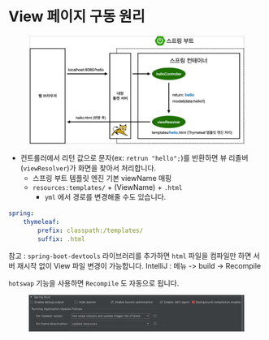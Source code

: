 # View 페이지 구동 원리

<figure><img src="../../.gitbook/assets/image (8).png" alt=""><figcaption></figcaption></figure>

* 컨트롤러에서 리턴 값으로 문자(ex: `retrun "hello";`)를 반환하면 뷰 리졸버(`viewResolver`)가 화면을 찾아서 처리합니다.
  * 스프링 부트 템플릿 엔진 기본 viewName 매핑
  * `resources:templates/` + (ViewName) + `.html`
    * `yml` 에서 경로를 변경해줄 수도 있습니다.

```yaml
spring:
    thymeleaf:
        prefix: classpath:/templates/
        suffix: .html
```

참고 : `spring-boot-devtools` 라이브러리를 추가하면 `html` 파일을 컴파일만 하면 서버 재시작 없이 View 파일 변경이 가능합니다. IntelliJ : 메뉴 -> build -> Recompile



`hotswap` 기능을 사용하면 `Recompile` 도 자동으로 됩니다.

<figure><img src="../../.gitbook/assets/image.png" alt=""><figcaption></figcaption></figure>
